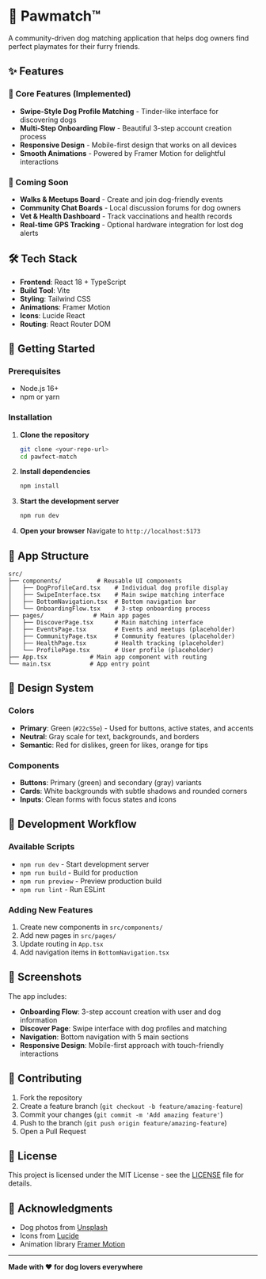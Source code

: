 # 🐾 Pawmatch™

A community-driven dog matching application that helps dog owners find perfect playmates for their furry friends.

## ✨ Features

### 🎯 Core Features (Implemented)
- **Swipe-Style Dog Profile Matching** - Tinder-like interface for discovering dogs
- **Multi-Step Onboarding Flow** - Beautiful 3-step account creation process
- **Responsive Design** - Mobile-first design that works on all devices
- **Smooth Animations** - Powered by Framer Motion for delightful interactions

### 🚧 Coming Soon
- **Walks & Meetups Board** - Create and join dog-friendly events
- **Community Chat Boards** - Local discussion forums for dog owners
- **Vet & Health Dashboard** - Track vaccinations and health records
- **Real-time GPS Tracking** - Optional hardware integration for lost dog alerts

## 🛠️ Tech Stack

- **Frontend**: React 18 + TypeScript
- **Build Tool**: Vite
- **Styling**: Tailwind CSS
- **Animations**: Framer Motion
- **Icons**: Lucide React
- **Routing**: React Router DOM

## 🚀 Getting Started

### Prerequisites
- Node.js 16+ 
- npm or yarn

### Installation

1. **Clone the repository**
   ```bash
   git clone <your-repo-url>
   cd pawfect-match
   ```

2. **Install dependencies**
   ```bash
   npm install
   ```

3. **Start the development server**
   ```bash
   npm run dev
   ```

4. **Open your browser**
   Navigate to `http://localhost:5173`

## 📱 App Structure

```
src/
├── components/          # Reusable UI components
│   ├── DogProfileCard.tsx    # Individual dog profile display
│   ├── SwipeInterface.tsx    # Main swipe matching interface
│   ├── BottomNavigation.tsx  # Bottom navigation bar
│   └── OnboardingFlow.tsx    # 3-step onboarding process
├── pages/              # Main app pages
│   ├── DiscoverPage.tsx      # Main matching interface
│   ├── EventsPage.tsx        # Events and meetups (placeholder)
│   ├── CommunityPage.tsx     # Community features (placeholder)
│   ├── HealthPage.tsx        # Health tracking (placeholder)
│   └── ProfilePage.tsx       # User profile (placeholder)
├── App.tsx            # Main app component with routing
└── main.tsx           # App entry point
```

## 🎨 Design System

### Colors
- **Primary**: Green (`#22c55e`) - Used for buttons, active states, and accents
- **Neutral**: Gray scale for text, backgrounds, and borders
- **Semantic**: Red for dislikes, green for likes, orange for tips

### Components
- **Buttons**: Primary (green) and secondary (gray) variants
- **Cards**: White backgrounds with subtle shadows and rounded corners
- **Inputs**: Clean forms with focus states and icons

## 🔄 Development Workflow

### Available Scripts
- `npm run dev` - Start development server
- `npm run build` - Build for production
- `npm run preview` - Preview production build
- `npm run lint` - Run ESLint

### Adding New Features
1. Create new components in `src/components/`
2. Add new pages in `src/pages/`
3. Update routing in `App.tsx`
4. Add navigation items in `BottomNavigation.tsx`

## 📸 Screenshots

The app includes:
- **Onboarding Flow**: 3-step account creation with user and dog information
- **Discover Page**: Swipe interface with dog profiles and matching
- **Navigation**: Bottom navigation with 5 main sections
- **Responsive Design**: Mobile-first approach with touch-friendly interactions

## 🤝 Contributing

1. Fork the repository
2. Create a feature branch (`git checkout -b feature/amazing-feature`)
3. Commit your changes (`git commit -m 'Add amazing feature'`)
4. Push to the branch (`git push origin feature/amazing-feature`)
5. Open a Pull Request

## 📄 License

This project is licensed under the MIT License - see the [LICENSE](LICENSE) file for details.

## 🙏 Acknowledgments

- Dog photos from [Unsplash](https://unsplash.com)
- Icons from [Lucide](https://lucide.dev)
- Animation library [Framer Motion](https://www.framer.com/motion/)

---

**Made with ❤️ for dog lovers everywhere**

